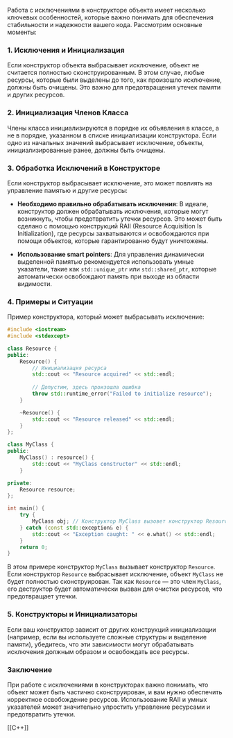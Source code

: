 Работа с исключениями в конструкторе объекта имеет несколько ключевых особенностей, которые важно понимать для обеспечения стабильности и надежности вашего кода. Рассмотрим основные моменты:

### 1. **Исключения и Инициализация**

Если конструктор объекта выбрасывает исключение, объект не считается полностью сконструированным. В этом случае, любые ресурсы, которые были выделены до того, как произошло исключение, должны быть очищены. Это важно для предотвращения утечек памяти и других ресурсов.

### 2. **Инициализация Членов Класса**

Члены класса инициализируются в порядке их объявления в классе, а не в порядке, указанном в списке инициализации конструктора. Если одно из начальных значений выбрасывает исключение, объекты, инициализированные ранее, должны быть очищены.

### 3. **Обработка Исключений в Конструкторе**

Если конструктор выбрасывает исключение, это может повлиять на управление памятью и другие ресурсы:

- **Необходимо правильно обрабатывать исключения**: В идеале, конструктор должен обрабатывать исключения, которые могут возникнуть, чтобы предотвратить утечки ресурсов. Это может быть сделано с помощью конструкций RAII (Resource Acquisition Is Initialization), где ресурсы захватываются и освобождаются при помощи объектов, которые гарантированно будут уничтожены.

- **Использование smart pointers**: Для управления динамически выделенной памятью рекомендуется использовать умные указатели, такие как `std::unique_ptr` или `std::shared_ptr`, которые автоматически освобождают память при выходе из области видимости.

### 4. **Примеры и Ситуации**

Пример конструктора, который может выбрасывать исключение:

```cpp
#include <iostream>
#include <stdexcept>

class Resource {
public:
    Resource() {
        // Инициализация ресурса
        std::cout << "Resource acquired" << std::endl;
        
        // Допустим, здесь произошла ошибка
        throw std::runtime_error("Failed to initialize resource");
    }

    ~Resource() {
        std::cout << "Resource released" << std::endl;
    }
};

class MyClass {
public:
    MyClass() : resource() {
        std::cout << "MyClass constructor" << std::endl;
    }

private:
    Resource resource;
};

int main() {
    try {
        MyClass obj; // Конструктор MyClass вызовет конструктор Resource, который выбрасывает исключение
    } catch (const std::exception& e) {
        std::cout << "Exception caught: " << e.what() << std::endl;
    }
    return 0;
}
```

В этом примере конструктор `MyClass` вызывает конструктор `Resource`. Если конструктор `Resource` выбрасывает исключение, объект `MyClass` не будет полностью сконструирован. Так как `Resource` — это член `MyClass`, его деструктор будет автоматически вызван для очистки ресурсов, что предотвращает утечки.

### 5. **Конструкторы и Инициализаторы**

Если ваш конструктор зависит от других конструкций инициализации (например, если вы используете сложные структуры и выделение памяти), убедитесь, что эти зависимости могут обрабатывать исключения должным образом и освобождать все ресурсы.

### Заключение

При работе с исключениями в конструкторах важно понимать, что объект может быть частично сконструирован, и вам нужно обеспечить корректное освобождение ресурсов. Использование RAII и умных указателей может значительно упростить управление ресурсами и предотвратить утечки.

[[C++]]